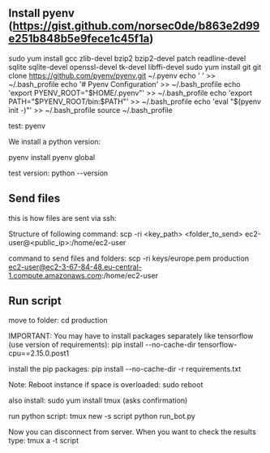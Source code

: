 ## Install pyenv (https://gist.github.com/norsec0de/b863e2d99e251b848b5e9fece1c45f1a)

sudo yum install gcc zlib-devel bzip2 bzip2-devel patch readline-devel sqlite sqlite-devel openssl-devel tk-devel libffi-devel
sudo yum install git
git clone https://github.com/pyenv/pyenv.git ~/.pyenv
echo ' ' >> ~/.bash_profile
echo '# Pyenv Configuration' >> ~/.bash_profile
echo 'export PYENV_ROOT="$HOME/.pyenv"' >> ~/.bash_profile
echo 'export PATH="$PYENV_ROOT/bin:$PATH"' >> ~/.bash_profile
echo 'eval "$(pyenv init -)"' >> ~/.bash_profile
source ~/.bash_profile

test:
pyenv

We install a python version:

pyenv install <version>
pyenv global <version>

test version:
python --version

## Send files

this is how files are sent via ssh:

Structure of following command:
scp -ri <key_path> <folder_to_send> ec2-user@<public_ip>:/home/ec2-user

command to send files and folders:
scp -ri keys/europe.pem production ec2-user@ec2-3-67-84-48.eu-central-1.compute.amazonaws.com:/home/ec2-user

## Run script
move to folder:
cd production

IMPORTANT: You may have to install packages separately like tensorflow (use version of requirements):
pip install --no-cache-dir tensorflow-cpu==2.15.0.post1

install the pip packages:
pip install --no-cache-dir -r requirements.txt

Note: Reboot instance if space is overloaded:
sudo reboot

also install:
sudo yum install tmux (asks confirmation)

run python script:
tmux new -s script
python run_bot.py

Now you can disconnect from server. When you want to check the results type:
tmux a -t script 



